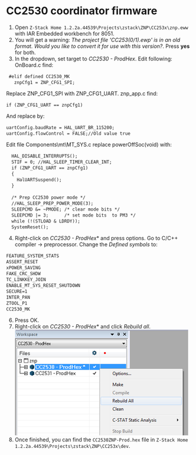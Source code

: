 # CC2530 coordinator firmware
1. Open `Z-Stack Home 1.2.2a.44539\Projects\zstack\ZNP\CC253x\znp.eww` with IAR Embedded workbench for 8051.
2. You will get a warning: *The project file 'CC253(0/1).ewp' is in an old format. Would you like to convert it for use with this version?*. Press **yes** for both.
3. In the dropdown, set target to *CC2530 - ProdHex*. Edit following:
OnBoard.c find:
```
 #elif defined CC2530_MK
   znpCfg1 = ZNP_CFG1_SPI;
```
Replace ZNP_CFG1_SPI with ZNP_CFG1_UART.
znp_app.c find:
```
if (ZNP_CFG1_UART == znpCfg1)
```
And replace by:
```
uartConfig.baudRate = HAL_UART_BR_115200;
uartConfig.flowControl = FALSE;//Old value true
```   
Edit file Components\mt\MT_SYS.c replace powerOffSoc(void) with:
```
  HAL_DISABLE_INTERRUPTS();
  STIF = 0; //HAL_SLEEP_TIMER_CLEAR_INT;
  if (ZNP_CFG1_UART == znpCfg1)
  {
    HalUARTSuspend();
  }

  /* Prep CC2530 power mode */
  //HAL_SLEEP_PREP_POWER_MODE(3);
  SLEEPCMD &= ~PMODE; /* clear mode bits */
  SLEEPCMD |= 3;      /* set mode bits  to PM3 */
  while (!(STLOAD & LDRDY));
  SystemReset();
```
4. Right-click on *CC2530 - ProdHex** and press options. Go to C/C++ compiler -> preprocessor. Change the *Defined symbols* to:
```
FEATURE_SYSTEM_STATS
ASSERT_RESET
xPOWER_SAVING
FAKE_CRC_SHDW
TC_LINKKEY_JOIN
ENABLE_MT_SYS_RESET_SHUTDOWN
SECURE=1
INTER_PAN
ZTOOL_P1
CC2530_MK
```
6. Press OK.
7. Right-click on *CC2530 - ProdHex** and click *Rebuild all*.
![Target](images/cc2530build.png)
8. Once finished, you can find the `CC2530ZNP-Prod.hex` file in `Z-Stack Home 1.2.2a.44539\Projects\zstack\ZNP\CC253x\dev`.

